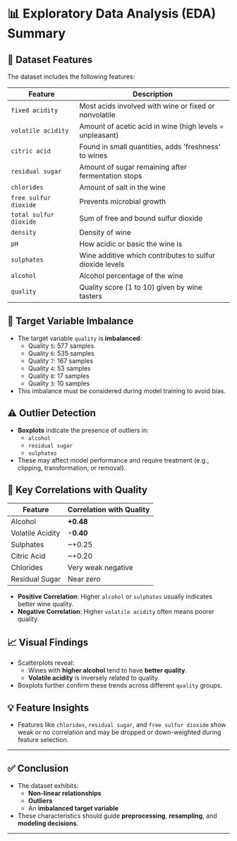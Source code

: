 # 📊 Exploratory Data Analysis (EDA) Summary

## 📁 Dataset Features

The dataset includes the following features:

| Feature                  | Description                                                  |
|--------------------------|--------------------------------------------------------------|
| `fixed acidity`          | Most acids involved with wine or fixed or nonvolatile        |
| `volatile acidity`       | Amount of acetic acid in wine (high levels = unpleasant)     |
| `citric acid`            | Found in small quantities, adds 'freshness' to wines         |
| `residual sugar`         | Amount of sugar remaining after fermentation stops           |
| `chlorides`              | Amount of salt in the wine                                   |
| `free sulfur dioxide`    | Prevents microbial growth                                    |
| `total sulfur dioxide`   | Sum of free and bound sulfur dioxide                         |
| `density`                | Density of wine                                              |
| `pH`                     | How acidic or basic the wine is                              |
| `sulphates`              | Wine additive which contributes to sulfur dioxide levels     |
| `alcohol`                | Alcohol percentage of the wine                               |
| `quality`                | Quality score (1 to 10) given by wine tasters                 |


## 🎯 Target Variable Imbalance

- The target variable `quality` is **imbalanced**:
  - Quality `5`: 577 samples
  - Quality `6`: 535 samples
  - Quality `7`: 167 samples
  - Quality `4`: 53 samples
  - Quality `8`: 17 samples
  - Quality `3`: 10 samples
- This imbalance must be considered during model training to avoid bias.

## ⚠️ Outlier Detection

- **Boxplots** indicate the presence of outliers in:
  - `alcohol`
  - `residual sugar`
  - `sulphates`
- These may affect model performance and require treatment (e.g., clipping, transformation, or removal).

## 🔗 Key Correlations with Quality

| Feature            | Correlation with Quality |
|--------------------|---------------------------|
| Alcohol            | **+0.48**                 |
| Volatile Acidity   | **-0.40**                 |
| Sulphates          | ~+0.25                    |
| Citric Acid        | ~+0.20                    |
| Chlorides          | Very weak negative        |
| Residual Sugar     | Near zero                 |

- **Positive Correlation**: Higher `alcohol` or `sulphates` usually indicates better wine quality.
- **Negative Correlation**: Higher `volatile acidity` often means poorer quality.

## 📈 Visual Findings

- Scatterplots reveal:
  - Wines with **higher alcohol** tend to have **better quality**.
  - **Volatile acidity** is inversely related to quality.
- Boxplots further confirm these trends across different `quality` groups.

## 💡 Feature Insights

- Features like `chlorides`, `residual sugar`, and `free sulfur dioxide` show weak or no correlation and may be dropped or down-weighted during feature selection.

---

## ✅ Conclusion

- The dataset exhibits:
  - **Non-linear relationships**
  - **Outliers**
  - An **imbalanced target variable**
- These characteristics should guide **preprocessing**, **resampling**, and **modeling decisions**.

---

